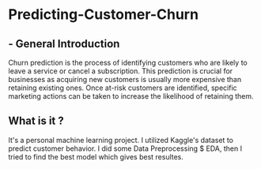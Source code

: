 # Predicting-Customer-Churn

## - General Introduction
Churn prediction is the process of identifying customers who are likely to leave a service or cancel a subscription. This prediction is crucial for businesses as acquiring new customers is usually more expensive than retaining existing ones. Once at-risk customers are identified, specific marketing actions can be taken to increase the likelihood of retaining them.



## What is it ?

It's a personal machine learning project. I utilized Kaggle's dataset to predict customer behavior. I did some Data Preprocessing $ EDA, then I tried to find the best model which gives best resultes.
